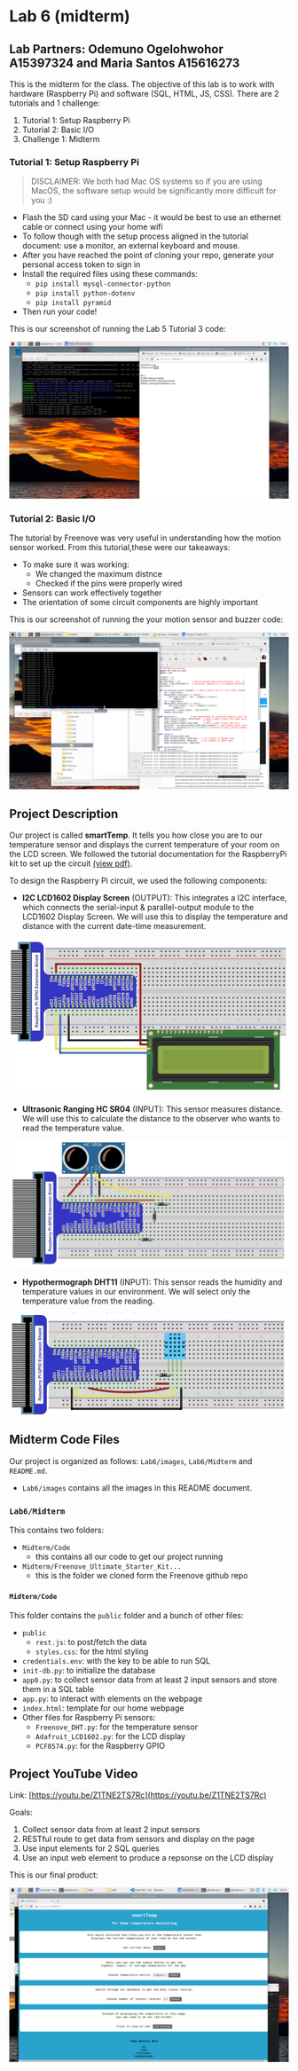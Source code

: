 # Lab 6 (midterm) 
## Lab Partners: Odemuno Ogelohwohor A15397324 and Maria Santos A15616273

This is the midterm for the class. The objective of this lab is to work with hardware (Raspberry Pi) and software (SQL, HTML, JS, CSS). There are 2 tutorials and 1 challenge:

1. Tutorial 1: Setup Raspberry Pi
2. Tutorial 2: Basic I/O
3. Challenge 1: Midterm

### Tutorial 1: Setup Raspberry Pi
> DISCLAIMER: We both had Mac OS systems so if you are using MacOS, the software setup would be significantly more difficult for you :) 

- Flash the SD card using your Mac - it would be best to use an ethernet cable or connect using your home wifi
- To follow though with the setup process aligned in the tutorial document: use a monitor, an external keyboard and mouse. 
- After you have reached the point of cloning your repo, generate your personal access token to sign in
- Install the required files using these commands:
    - `pip install mysql-connector-python`
    - `pip install python-dotenv`
    - `pip install pyramid`
- Then run your code!

This is our screenshot of running the Lab 5 Tutorial 3 code:

![Tutorial 3](./images/lab5tut3.png)

### Tutorial 2: Basic I/O
The tutorial by Freenove was very useful in understanding how the motion sensor worked. From this tutorial,these were our takeaways:
- To make sure it was working:
    - We changed the maximum distnce 
    - Checked if the pins were properly wired
- Sensors can work effectively together
- The orientation of some circuit components are highly important

This is our screenshot of running the your motion sensor and buzzer code:

![Distance](./images/distance.png)

## Project Description
Our project is called **smartTemp**. It tells you how close you are to our temperature sensor and displays the current temperature of your room on the LCD screen. We followed the tutorial documentation for the RaspberryPi kit to set up the circuit [(view pdf)](https://github.com/Freenove/Freenove_Ultimate_Starter_Kit_for_Raspberry_Pi/blob/master/Tutorial.pdf).

To design the Raspberry Pi circuit, we used the following components:

- **I2C LCD1602 Display Screen** (OUTPUT): This integrates a I2C interface, which connects the serial-input & parallel-output module to the LCD1602 Display Screen. We will use this to display the temperature and distance with the current date-time measurement.


![LCD](./images/LCD.png)

- **Ultrasonic Ranging HC SR04** (INPUT): This sensor measures distance. We will use this to calculate the distance to the observer who wants to read the temperature value. 


![Ultrasonic](./images/ultrasonic.png)

- **Hypothermograph DHT11** (INPUT): This sensor reads the humidity and temperature values in our environment. We will select only the temperature value from the reading.

![DHT](./images/DHT.png)


## Midterm Code Files
Our project is organized as follows: `Lab6/images`, `Lab6/Midterm` and `README.md`.
- `Lab6/images` contains all the images in this README document.

### `Lab6/Midterm` 
This contains two folders:
- `Midterm/Code`
  - this contains all our code to get our project running
- `Midterm/Freenove_Ultimate_Starter_Kit...`
  - this is the folder we cloned form the Freenove github repo

#### `Midterm/Code`
This folder contains the `public` folder and a bunch of other files:
- `public`
  - `rest.js`: to post/fetch the data
  - `styles.css`: for the html styling
- `credentials.env`: with the key to be able to run SQL
- `init-db.py`: to initialize the database
- `app0.py`: to collect sensor data from at least 2 input sensors and store them in a SQL table
- `app.py`: to interact with elements on the webpage
- `index.html`: template for our home webpage
- Other files for Raspberry Pi sensors: 
  - `Freenove_DHT.py`: for the temperature sensor
  - `Adafruit_LCD1602.py`: for the LCD display
  - `PCF8574.py`: for the Raspberry GPIO


## Project YouTube Video
Link: [https://youtu.be/Z1TNE2TS7Rc](https://youtu.be/Z1TNE2TS7Rc)

Goals:
1. Collect sensor data from at least 2 input sensors
2. RESTful route to get data from sensors and display on the page
3. Use input elements for 2 SQL queries
4. Use an input web element to produce a repsonse on the LCD display

This is our final product:


![Website](./images/website.png)